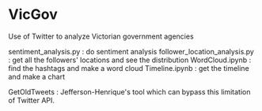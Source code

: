 # VicGov
Use of Twitter to analyze Victorian government agencies

sentiment_analysis.py : do sentiment analysis
follower_location_analysis.py : get all the followers' locations and see the distribution
WordCloud.ipynb : find the hashtags and make a word cloud
Timeline.ipynb : get the timeline and make a chart

GetOldTweets : Jefferson-Henrique's tool which can bypass this limitation of Twitter API.
